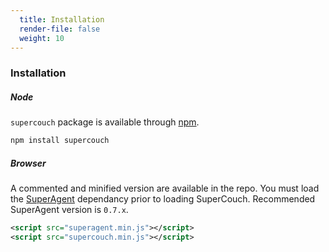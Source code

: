 ```yaml
---
  title: Installation
  render-file: false
  weight: 10
---
```


### Installation

##### Node 

`supercouch` package is available through [npm](http://npmjs.org).

```bash
npm install supercouch
```

##### Browser

A commented and minified version are available in the repo. You must
load the [SuperAgent](https://github.com/visionmedia/superagent) dependancy 
prior to loading SuperCouch. Recommended SuperAgent version is `0.7.x`.

```xml
<script src="superagent.min.js"></script>
<script src="supercouch.min.js"></script>
```
